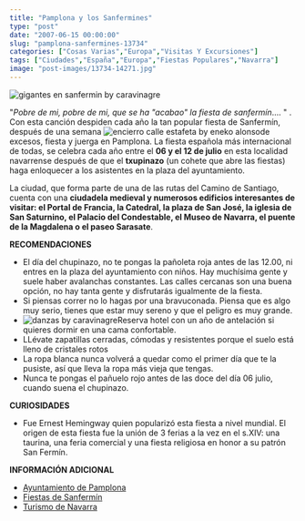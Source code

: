 ```yaml
---
title: "Pamplona y los Sanfermines"
type: "post"
date: "2007-06-15 00:00:00"
slug: "pamplona-sanfermines-13734"
categories: ["Cosas Varias","Europa","Visitas Y Excursiones"]
tags: ["Ciudades","España","Europa","Fiestas Populares","Navarra"]
image: "post-images/13734-14271.jpg"
---
```


![gigantes en sanfermin by caravinagre](post-images/13734-14271.jpg "gigantes en sanfermin by caravinagre")

"*Pobre de mi, pobre de mi, que se ha "acabao" la fiesta de sanfermín*.... " . Con esta canción despiden cada año la tan popular fiesta de Sanfermín, después de una semana ![encierro calle estafeta by eneko alonso](post-images/13734-14273.jpg "encierro calle estafeta by eneko alonso")de excesos, fiesta y juerga en Pamplona. La fiesta española más internacional de todas, se celebra cada año entre el **06 y el 12 de julio** en esta localidad navarrense después de que el **txupinazo** (un cohete que abre las fiestas) haga enloquecer a los asistentes en la plaza del ayuntamiento.

La ciudad, que forma parte de una de las rutas del Camino de Santiago, cuenta con una **ciudadela medieval y numerosos edificios interesantes de visitar: el Portal de Francia, la Catedral, la plaza de San José, la iglesia de San Saturnino, el Palacio del Condestable, el Museo de Navarra, el puente de la Magdalena o el paseo Sarasate**.

**RECOMENDACIONES**

- El día del chupinazo, no te pongas la pañoleta roja antes de las 12.00, ni entres en la plaza del ayuntamiento con niños. Hay muchísima gente y suele haber avalanchas constantes. Las calles cercanas son una buena opción, no hay tanta gente y disfrutarás igualmente de la fiesta.
- Si piensas correr no lo hagas por una bravuconada. Piensa que es algo muy serio, tienes que estar muy sereno y que el peligro es muy grande.
- ![danzas by caravinagre](post-images/13734-14272.jpg "danzas by caravinagre")Reserva hotel con un año de antelación si quieres dormir en una cama confortable.
- LLévate zapatillas cerradas, cómodas y resistentes porque el suelo está lleno de cristales rotos
- La ropa blanca nunca volverá a quedar como el primer día que te la pusiste, así que lleva la ropa más vieja que tengas.
- Nunca te pongas el pañuelo rojo antes de las doce del día 06 julio, cuando suena el chupinazo.

**CURIOSIDADES**

- Fue Ernest Hemingway quien popularizó esta fiesta a nivel mundial. El origen de esta fiesta fue la unión de 3 ferias a la vez en el s.XIV: una taurina, una feria comercial y una fiesta religiosa en honor a su patrón San Fermín.

**INFORMACIÓN ADICIONAL**

- [Ayuntamiento de Pamplona](http://www.pamplona.net/verPagina.asp?idPag=3&idioma=1)
- [Fiestas de Sanfermín](http://www.fiestasdesanfermin.com/sf2007/index.asp)
- [Turismo de Navarra](http://turismo.navarra.com/pamplona/)